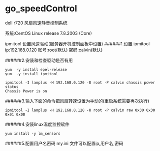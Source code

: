 # go_speedControl
dell r720 风扇风速静音控制系统

系统:CentOS Linux release 7.8.2003 (Core)

ipmitool 设置风速驱动(服务器开机控制面板中设置)
######1.设置 ipmitool ip:192.168.0.120  账号:root(默认) 密码:calvin(默认)

######2.安装和检查驱动是否有用 
```
yum  -y install epel-release
yum  -y install ipmitool

ipmitool -I lanplus -H 192.168.0.120 -U root -P calvin chassis power status
Chassis Power is on
```

######3.输入下面的命令把风扇转速设置为手动的(重启系统需要再次执行)
```cassandraql
ipmitool -I lanplus -H 192.168.0.120 -U root -P calvin raw 0x30 0x30 0x01 0x00
```

######4.安装linux温度监控软件 
```cassandraql
yum install -y lm_sensors
```

######5.配置用户名密码
my.ini 文件可以配置ip,用户名,密码
